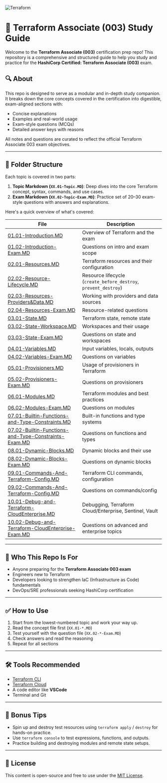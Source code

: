 ![Terraform](https://img.shields.io/badge/IaC-Terraform-blue)
# 📘 Terraform Associate (003) Study Guide

Welcome to the **Terraform Associate (003)** certification prep repo! This repository is a comprehensive and structured guide to help you study and practice for the **HashiCorp Certified: Terraform Associate (003)** exam.

## 🔍 About

This repo is designed to serve as a modular and in-depth study companion. It breaks down the core concepts covered in the certification into digestible, exam-aligned sections with:

- Concise explanations
- Examples and real-world usage
- Exam-style questions (MCQs)
- Detailed answer keys with reasons

All notes and questions are curated to reflect the official Terraform Associate 003 exam objectives.

---

## 📂 Folder Structure

Each topic is covered in two parts:

1. **Topic Markdown (`XX.01-Topic.MD`)**: Deep dives into the core Terraform concept, syntax, commands, and use cases.
2. **Exam Markdown (`XX.02-Topic-Exam.MD`)**: Practice set of 20–30 exam-style questions with answers and explanations.

Here's a quick overview of what's covered:

| File | Description |
|------|-------------|
| [01.01-Introduction.MD](01.01-Introduction.MD) | Overview of Terraform and the exam |
| [01.02-Introduction-Exam.MD](01.02-Introduction-Exam.MD) | Questions on intro and exam scope |
| [02.01-Resources.MD](02.01-Resources.MD) | Terraform resources and their configuration |
| [02.02-Resource-Lifecycle.MD](02.02-Resource-Lifecycle.MD) | Resource lifecycle (`create_before_destroy`, `prevent_destroy`) |
| [02.03-Resources-Providers&Data.MD](02.03-Resources-Providers&Data.MD) | Working with providers and data sources |
| [02.04-Resources-Exam.MD](02.04-Resources-Exam.MD) | Resource-related questions |
| [03.01-State.MD](03.01-State.MD) | Terraform state, remote state |
| [03.02-State-Workspace.MD](03.02-State-Workspace.MD) | Workspaces and their usage |
| [03.03-State-Exam.MD](03.03-State-Exam.MD) | Questions on state and workspaces |
| [04.01-Variables.MD](04.01-Variables.MD) | Input variables, locals, outputs |
| [04.02-Variables-Exam.MD](04.02-Variables-Exam.MD) | Questions on variables |
| [05.01-Provisioners.MD](05.01-Provisioners.MD) | Usage of provisioners in Terraform |
| [05.02-Provisioners-Exam.MD](05.02-Provisioners-Exam.MD) | Questions on provisioners |
| [06.01-Modules.MD](06.01-Modules.MD) | Terraform modules and best practices |
| [06.02-Modules-Exam.MD](06.02-Modules-Exam.MD) | Questions on modules |
| [07.01-Builtin-Functions-and-Type-Constraints.MD](07.01-Builtin-Functions-and-Type-Constraints.MD) | Built-in functions and type systems |
| [07.02-Builtin-Functions-and-Type-Constraints-Exam.MD](07.02-Builtin-Functions-and-Type-Constraints-Exam.MD) | Questions on functions and types |
| [08.01-Dynamic-Blocks.MD](08.01-Dynamic-Blocks.MD) | Dynamic blocks and their use |
| [08.02-Dynamic-Blocks-Exam.MD](08.02-Dynamic-Blocks-Exam.MD) | Questions on dynamic blocks |
| [09.01-Commands-And-Terraform-Config.MD](09.01-Commands-And-Terraform-Config.MD) | Terraform CLI commands, configuration |
| [09.02-Commands-And-Terraform-Config.MD](09.02-Commands-And-Terraform-Config.MD) | Questions on commands/config |
| [10.01-Debug-and-Terraform-CloudEnterprise.MD](10.01-Debug-and-Terraform-CloudEnterprise.MD) | Debugging, Terraform Cloud/Enterprise, Sentinel, Vault |
| [10.02-Debug-and-Terraform-CloudEnterprise-Exam.MD](10.02-Debug-and-Terraform-CloudEnterprise-Exam.MD) | Questions on advanced and enterprise topics |

---

## 🎯 Who This Repo Is For

- Anyone preparing for the **Terraform Associate 003 exam**
- Engineers new to Terraform
- Developers looking to strengthen IaC (Infrastructure as Code) fundamentals
- DevOps/SRE professionals seeking HashiCorp certification

---

## ✅ How to Use

1. Start from the lowest-numbered topic and work your way up.
2. Read the concept file first (`XX.01-*.MD`)
3. Test yourself with the question file (`XX.02-*-Exam.MD`)
4. Check answers and read the reasoning
5. Repeat for all sections

---

## 🛠️ Tools Recommended

- [Terraform CLI](https://developer.hashicorp.com/terraform/downloads)
- [Terraform Cloud](https://app.terraform.io/)
- A code editor like **VSCode**
- Terminal and Git

---

## 🧠 Bonus Tips

- Spin up and destroy test resources using `terraform apply` / `destroy` for hands-on practice.
- Use `terraform console` to test expressions, functions, and outputs.
- Practice building and destroying modules and remote state setups.

---

## 📜 License

This content is open-source and free to use under the [MIT License](LICENSE.MD).

